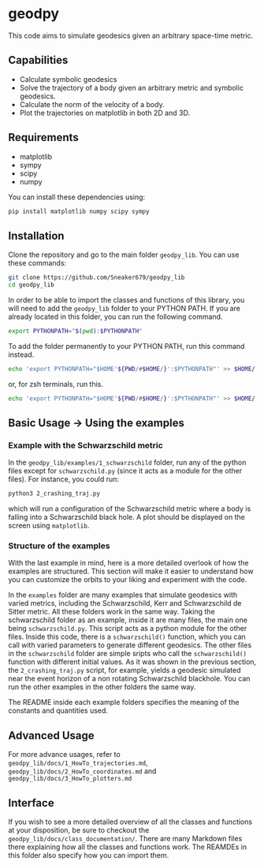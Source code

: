 # geodpy
This code aims to simulate geodesics given an arbitrary space-time metric.

## Capabilities
- Calculate symbolic geodesics
- Solve the trajectory of a body given an arbitrary metric and symbolic geodesics.
- Calculate the norm of the velocity of a body.
- Plot the trajectories on matplotlib in both 2D and 3D.

## Requirements
- matplotlib
- sympy
- scipy
- numpy

You can install these dependencies using:
```bash
pip install matplotlib numpy scipy sympy
```

## Installation
Clone the repository and go to the main folder `geodpy_lib`. You can use these commands:
```bash
git clone https://github.com/Sneaker679/geodpy_lib
cd geodpy_lib
```

In order to be able to import the classes and functions of this library, you will need to add the `geodpy_lib` folder to your PYTHON PATH. If you are already located in this folder, you can run the following command.
```bash
export PYTHONPATH="$(pwd):$PYTHONPATH"
```
To add the folder permanently to your PYTHON PATH, run this command instead.
```bash
echo 'export PYTHONPATH="$HOME'${PWD/#$HOME/}':$PYTHONPATH"' >> $HOME/.bashrc
```
or, for zsh terminals, run this.
```bash
echo 'export PYTHONPATH="$HOME'${PWD/#$HOME/}':$PYTHONPATH"' >> $HOME/.zshrc
```

## Basic Usage -> Using the examples

### Example with the Schwarzschild metric
In the `geodpy_lib/examples/1_schwarzschild` folder, run any of the python files except for `schwarzschild.py` (since it acts as a module for the other files). For instance, you could run:
```bash
python3 2_crashing_traj.py
```
which will run a configuration of the Schwarzschild metric where a body is falling into a Schwarzschild black hole. A plot should be displayed on the screen using `matplotlib`.

### Structure of the examples
With the last example in mind, here is a more detailed overlook of how the examples are structured. This section will make it easier to understand how you can customize the orbits to your liking and experiment with the code.

In the `examples` folder are many examples that simulate geodesics with varied metrics, including the Schwarzschild, Kerr and Schwarzschild de Sitter metric. All these folders work in the same way. Taking the schwarzschild folder as an example, inside it are many files, the main one being `schwarzschild.py`. This script acts as a python module for the other files. Inside this code, there is a `schwarzschild()` function, which you can call with varied parameters to generate different geodesics. The other files in the `schwarzschild` folder are simple sripts who call the `schwarzschild()` function with different initial values. As it was shown in the previous section, the `2_crashing_traj.py` script, for example, yields a geodesic simulated near the event horizon of a non rotating Schwarzschild blackhole. You can run the other examples in the other folders the same way.

The README inside each example folders specifies the meaning of the constants and quantities used.

## Advanced Usage
For more advance usages, refer to `geodpy_lib/docs/1_HowTo_trajectories.md`, `geodpy_lib/docs/2_HowTo_coordinates.md` and `geodpy_lib/docs/3_HowTo_plotters.md`

## Interface
If you wish to see a more detailed overview of all the classes and functions at your disposition, be sure to checkout the `geodpy_lib/docs/class_documentation/`. There are many Markdown files there explaining how all the classes and functions work. The REAMDEs in this folder also specify how you can import them.
